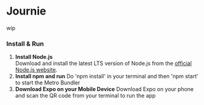 # Journie
wip



### Install & Run
1. **Install Node.js**  
   Download and install the latest LTS version of Node.js from the [official Node.js website](https://nodejs.org).
2. **Install npm and run**
   Do 'npm install' in your terminal and then 'npm start' to start the Metro Bundler
3. **Download Expo on your Mobile Device**
   Download Expo on your phone and scan the QR code from your terminal to run the app
